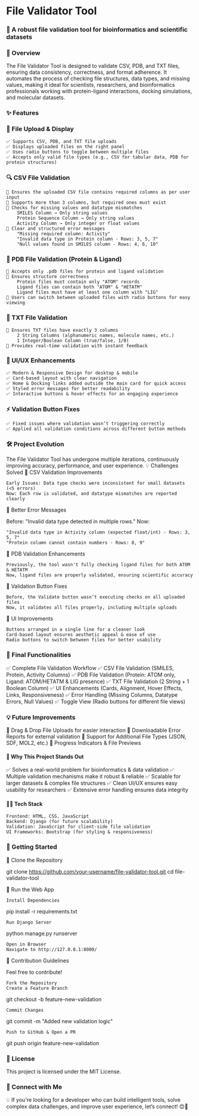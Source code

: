 <h1>File Validator Tool</h1>

<h3>🚀 A robust file validation tool for bioinformatics and scientific datasets</h3>
<h3>📌 Overview </h3>

The File Validator Tool is designed to validate CSV, PDB, and TXT files, ensuring data consistency, correctness, and format adherence. It automates the process of checking file structures, data types, and missing values, making it ideal for scientists, researchers, and bioinformatics professionals working with protein-ligand interactions, docking simulations, and molecular datasets.
<h3>✨ Features</h3>
<h3>📂 File Upload & Display</h3>

    ✅ Supports CSV, PDB, and TXT file uploads
    ✅ Displays uploaded files on the right panel
    ✅ Uses radio buttons to toggle between multiple files
    ✅ Accepts only valid file types (e.g., CSV for tabular data, PDB for protein structures)

<h3>🔍 CSV File Validation </h3>

    📌 Ensures the uploaded CSV file contains required columns as per user input
    📌 Supports more than 3 columns, but required ones must exist
    📌 Checks for missing values and datatype mismatches
        SMILES Column → Only string values
        Protein Sequence Column → Only string values
        Activity Column → Only integer or float values
    📌 Clear and structured error messages
        "Missing required column: Activity"
        "Invalid data type in Protein column - Rows: 3, 5, 7"
        "Null values found in SMILES column - Rows: 4, 6, 10"

<h3>🔬 PDB File Validation (Protein & Ligand)</h3>

    📌 Accepts only .pdb files for protein and ligand validation
    📌 Ensures structure correctness
        Protein files must contain only "ATOM" records
        Ligand files can contain both "ATOM" & "HETATM"
        Ligand files must have at least one column with "LIG"
    📌 Users can switch between uploaded files with radio buttons for easy viewing

<h3>📜 TXT File Validation</h3>

    📌 Ensures TXT files have exactly 3 columns
        2 String Columns (alphanumeric names, molecule names, etc.)
        1 Integer/Boolean Column (true/false, 1/0)
    📌 Provides real-time validation with instant feedback

<h3>🎨 UI/UX Enhancements</h3>

    ✅ Modern & Responsive Design for desktop & mobile
    ✅ Card-based layout with clear navigation
    ✅ Home & Docking links added outside the main card for quick access
    ✅ Styled error messages for better readability
    ✅ Interactive buttons & hover effects for an engaging experience

<h3>⚡ Validation Button Fixes</h3>

    ✅ Fixed issues where validation wasn’t triggering correctly
    ✅ Applied all validation conditions across different button methods

<h3>🛠 Project Evolution</h3>

The File Validator Tool has undergone multiple iterations, continuously improving accuracy, performance, and user experience.
💡 Challenges Solved
🔹 CSV Validation Improvements

    Early Issues: Data type checks were inconsistent for small datasets (<5 errors)
    Now: Each row is validated, and datatype mismatches are reported clearly

🔹 Better Error Messages

Before: "Invalid data type detected in multiple rows."
Now:

    "Invalid data type in Activity column (expected float/int) - Rows: 3, 5, 7"
    "Protein column cannot contain numbers - Rows: 8, 9"

🔹 PDB Validation Enhancements

    Previously, the tool wasn't fully checking ligand files for both ATOM & HETATM
    Now, ligand files are properly validated, ensuring scientific accuracy

🔹 Validation Button Fixes

    Before, the Validate button wasn’t executing checks on all uploaded files
    Now, it validates all files properly, including multiple uploads

🔹 UI Improvements

    Buttons arranged in a single line for a cleaner look
    Card-based layout ensures aesthetic appeal & ease of use
    Radio buttons to switch between files for better usability

<h3>📌 Final Functionalities</h3>

✅ Complete File Validation Workflow
✅ CSV File Validation (SMILES, Protein, Activity Columns)
✅ PDB File Validation (Protein: ATOM only, Ligand: ATOM/HETATM & LIG presence)
✅ TXT File Validation (2 String + 1 Boolean Column)
✅ UI Enhancements (Cards, Alignment, Hover Effects, Links, Responsiveness)
✅ Error Handling (Missing Columns, Datatype Errors, Null Values)
✅ Toggle View (Radio buttons for different file views)
<h3>💡 Future Improvements</h3>

🔹 Drag & Drop File Uploads for easier interaction
🔹 Downloadable Error Reports for external validation
🔹 Support for Additional File Types (JSON, SDF, MOL2, etc.)
🔹 Progress Indicators & File Previews
<h4>🌟 Why This Project Stands Out</h4>

✅ Solves a real-world problem for bioinformatics & data validation
✅ Multiple validation mechanisms make it robust & reliable
✅ Scalable for larger datasets & complex file structures
✅ Clean UI/UX ensures easy usability for researchers
✅ Extensive error handling ensures data integrity
<h4>👨‍💻 Tech Stack</h4>

    Frontend: HTML, CSS, JavaScript
    Backend: Django (for future scalability)
    Validation: JavaScript for client-side file validation
    UI Frameworks: Bootstrap (for styling & responsiveness)

<h3>🚀 Getting Started</h3>
🔹 Clone the Repository

git clone https://github.com/your-username/file-validator-tool.git
cd file-validator-tool

🔹 Run the Web App

    Install Dependencies

pip install -r requirements.txt

    Run Django Server

python manage.py runserver

    Open in Browser
    Navigate to http://127.0.0.1:8000/

📝 Contribution Guidelines

Feel free to contribute!

    Fork the Repository
    Create a Feature Branch

git checkout -b feature-new-validation

    Commit Changes

git commit -m "Added new validation logic"

    Push to GitHub & Open a PR

git push origin feature-new-validation

<h3>📜 License</h3>

This project is licensed under the MIT License.
<h3>📢 Connect with Me</h3>

💡 If you're looking for a developer who can build intelligent tools, solve complex data challenges, and improve user experience, let’s connect! 😊🚀
